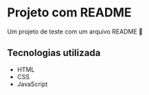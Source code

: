# Projeto com README
Um projeto de teste com um arquivo README 🚀

## Tecnologias utilizada
- HTML
- CSS
- JavaScript
